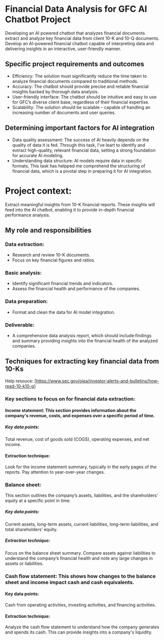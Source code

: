 # Financial Data Analysis for GFC AI Chatbot Project
Developing an AI powered chatbot that analyzes financial documents extract and analyze key financial data from client 10-K and 10-Q documents. Develop an AI-powered financial chatbot capable of interpreting data and delivering insights in an interactive, user-friendly manner.
## Specific project requirements and outcomes

- Efficiency: The solution must significantly reduce the time taken to analyze financial documents compared to traditional methods.
- Accuracy: The chatbot should provide precise and reliable financial insights backed by thorough data analysis.
- User-friendly interface: The chatbot should be intuitive and easy to use for GFC’s diverse client base, regardless of their financial expertise.
- Scalability: The solution should be scalable – capable of handling an increasing number of documents and user queries.

## Determining important factors for AI integration

- Data quality assessment: The success of AI heavily depends on the quality of data it is fed. Through this task, I've leart to identify and extract high-quality, relevant financial data, setting a strong foundation for accurate AI modeling.
- Understanding data structure: AI models require data in specific formats. This task has helpped me comprehend the structuring of financial data, which is a pivotal step in preparing it for AI integration.

# Project context:

Extract meaningful insights from 10-K financial reports.
These insights will feed into the AI chatbot, enabling it to provide in-depth financial performance analysis.

## My  role and responsibilities

### Data extraction:
  - Research and review 10-K documents.
  - Focus on key financial figures and ratios.
    
  ### Basic analysis:
  - Identify significant financial trends and indicators.
  - Assess the financial health and performance of the companies.

### Data preparation:
  - Format and clean the data for AI model integration.

### Deliverable:
  - A comprehensive data analysis report, which should include:findings and summary providing insights into the financial health of the analyzed companies.


## Techniques for extracting key financial data from 10-Ks 
Help resouce: [https://www.sec.gov/oiea/investor-alerts-and-bulletins/how-read-10-k10-q]


### Key sections to focus on for financial data extraction:
#### Income statement: This section provides information about the company's revenue, costs, and expenses over a specific period of time.
##### Key data points: 
Total revenue, cost of goods sold (COGS), operating expenses, and net income.
#### Extraction technique: 
Look for the income statement summary, typically in the early pages of the reports. Pay attention to year-over-year changes.

### Balance sheet: 
This section outlines the company’s assets, liabilities, and the shareholders’ equity at a specific point in time.
##### Key data points: 
Current assets, long-term assets, current liabilities, long-term liabilities, and total shareholders’ equity.
##### Extraction technique: 
Focus on the balance sheet summary. Compare assets against liabilities to understand the company’s financial health and note any large changes in assets or liabilities.

### Cash flow statement: This shows how changes to the balance sheet and income impact cash and cash equivalents.
#### Key data points: 
Cash from operating activities, investing activities, and financing activities.
#### Extraction technique: 
Analyze the cash flow statement to understand how the company generates and spends its cash. This can provide insights into a company's liquidity.
